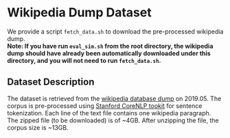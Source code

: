 # Wikipedia Dump Dataset

We provide a script ``fetch_data.sh`` to download the pre-processed wikipedia dump.  
**Note: If you have run ``eval_sim.sh`` from the root directory, the wikipedia dump should have already been automatically downloaded under this directory, and you will not need to run ``fetch_data.sh``.**

## Dataset Description

The dataset is retrieved from the [wikipedia database dump](https://dumps.wikimedia.org/enwiki/latest/enwiki-latest-pages-articles.xml.bz2) on 2019.05. The corpus is pre-processed using [Stanford CoreNLP tookit](https://stanfordnlp.github.io/CoreNLP/index.html#download) for sentence tokenization. Each line of the text file contains one wikipedia paragraph. The zipped file (to be downloaded) is of ~4GB. After unzipping the file, the corpus size is ~13GB.
